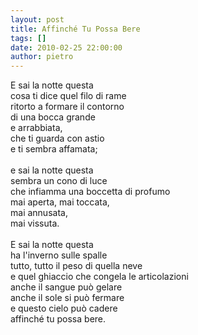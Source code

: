 ```yaml
---
layout: post
title: Affinché Tu Possa Bere
tags: []
date: 2010-02-25 22:00:00
author: pietro
---
```

E sai la notte questa<br/>cosa ti dice quel filo di rame<br/>ritorto a formare il contorno<br/>di una bocca grande<br/>e arrabbiata,<br/>che ti guarda con astio<br/>e ti sembra affamata;<br/><br/>e sai la notte questa<br/>sembra un cono di luce<br/>che infiamma una boccetta di profumo<br/>mai aperta, mai toccata,<br/>mai annusata,<br/>mai vissuta.<br/><br/>E sai la notte questa<br/>ha l'inverno sulle spalle<br/>tutto, tutto il peso di quella neve<br/>e quel ghiaccio che congela le articolazioni<br/>anche il sangue può gelare<br/>anche il sole si può fermare<br/>e questo cielo può cadere<br/>affinché tu possa bere.
